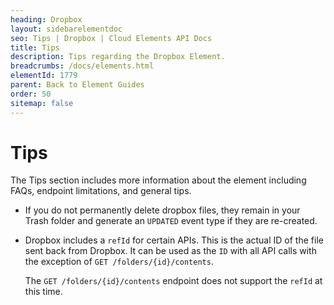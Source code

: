 ```yaml
---
heading: Dropbox
layout: sidebarelementdoc
seo: Tips | Dropbox | Cloud Elements API Docs
title: Tips
description: Tips regarding the Dropbox Element.
breadcrumbs: /docs/elements.html
elementId: 1779
parent: Back to Element Guides
order: 50
sitemap: false
---
```


# Tips
The Tips section includes more information about the element including FAQs, endpoint limitations, and general tips.

* If you do not permanently delete dropbox files, they remain in your Trash folder and generate an `UPDATED` event type if they are re-created.

* Dropbox includes a `refId` for certain APIs.  This is the actual ID of the file sent back from Dropbox.  It can be used as the `ID` with all API calls with the exception of `GET /folders/{id}/contents`.

    The `GET /folders/{id}/contents` endpoint does not support the `refId` at this time.
